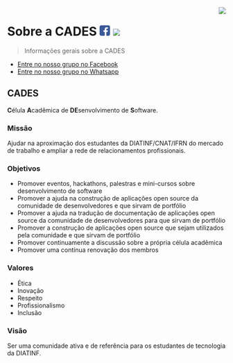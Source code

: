 <img src="https://avatars1.githubusercontent.com/u/33847721" align="right">

# Sobre a CADES [<img width="24" src="https://raw.githubusercontent.com/edent/SuperTinyIcons/master/images/svg/facebook.svg?sanitize=true">](https://www.facebook.com/groups/1179653102165682) [<img width="24" src="https://upload.wikimedia.org/wikipedia/commons/thumb/6/6b/WhatsApp.svg/2000px-WhatsApp.svg.png">](https://chat.whatsapp.com/H6UWSSayqvO7kTeWKJ9jdb)
> Informações gerais sobre a CADES

* [Entre no nosso grupo no Facebook](https://www.facebook.com/groups/1179653102165682)
* [Entre no nosso grupo no Whatsapp](https://chat.whatsapp.com/H6UWSSayqvO7kTeWKJ9jdb)

## CADES

**C**élula **A**cadêmica de **DE**senvolvimento de **S**oftware.

### Missão

Ajudar na aproximação dos estudantes da DIATINF/CNAT/IFRN do mercado de trabalho e ampliar a rede de relacionamentos profissionais.

### Objetivos

- Promover eventos, hackathons, palestras e mini-cursos sobre desenvolvimento de software
- Promover a ajuda na construção de aplicações open source da comunidade de desenvolvedores e que sirvam de portfólio
- Promover a ajuda na tradução de documentação de aplicações open source da comunidade de desenvolvedores para que sirvam de portfólio
- Promover a construção de aplicações open source que sejam utilizados pela comunidade e que sirvam de portfólio
- Promover continuamente a discussão sobre a própria célula acadêmica
- Promover uma contínua renovação dos membros

### Valores

- Ética
- Inovação
- Respeito
- Profissionalismo
- Inclusão

### Visão

Ser uma comunidade ativa e de referência para os estudantes de tecnologia da DIATINF.
